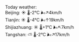 Today weather:  
Beijing: ☀️   🌡️-2°C 🌬️↗4km/h  
Tianjin: ☀️   🌡️-4°C 🌬️↑19km/h  
Shijiazhuang: ☀️   🌡️+1°C 🌬️↖7km/h  
Tangshan: ⛅️  🌡️-2°C 🌬️↗17km/h  
